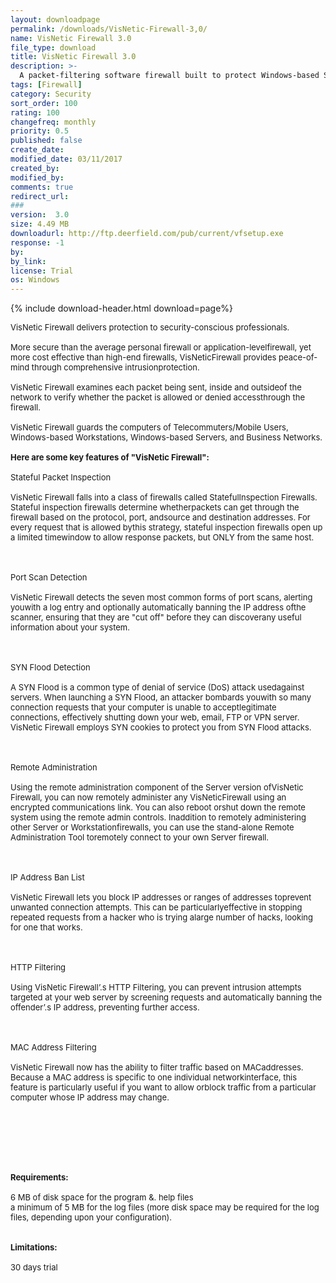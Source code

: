 ```yaml
---
layout: downloadpage
permalink: /downloads/VisNetic-Firewall-3,0/
name: VisNetic Firewall 3.0
file_type: download
title: VisNetic Firewall 3.0
description: >-
  A packet-filtering software firewall built to protect Windows-based Servers, telecommuters / mobile users, and LAN workstations
tags: [Firewall]
category: Security
sort_order: 100
rating: 100
changefreq: monthly
priority: 0.5
published: false
create_date: 
modified_date: 03/11/2017
created_by: 
modified_by: 
comments: true
redirect_url: 
### 
version:  3.0
size: 4.49 MB
downloadurl: http://ftp.deerfield.com/pub/current/vfsetup.exe
response: -1
by: 
by_link: 
license: Trial 
os: Windows
---
```


{% include download-header.html download=page%}

<p style="fix-download-text !important">
<p><font size="2"><p>VisNetic Firewall delivers protection to security-conscious professionals. <br />
<br />
More secure than the average personal firewall or application-levelfirewall, yet more cost effective than high-end firewalls, VisNeticFirewall provides peace-of-mind through comprehensive intrusionprotection. <br />
<br />
VisNetic Firewall examines each packet being sent, inside and outsideof the network to verify whether the packet is allowed or denied accessthrough the firewall. <br />
<br />
VisNetic Firewall guards the computers of Telecommuters/Mobile Users, Windows-based Workstations, Windows-based Servers, and Business Networks. <br />
<br />
<span><strong>Here are some key features of "VisNetic Firewall":</strong></span><br />
<br />
<span align="">Stateful Packet Inspection</span><br />
<br />
VisNetic Firewall falls into a class of firewalls called StatefulInspection Firewalls. Stateful inspection firewalls determine whetherpackets can get through the firewall based on the protocol, port, andsource and destination addresses. For every request that is allowed bythis strategy, stateful inspection firewalls open up a limited timewindow to allow response packets, but ONLY from the same host.<br />
<br />
<br />
<br />
<span align="">Port Scan Detection</span><br />
<br />
VisNetic Firewall detects the seven most common forms of port scans, alerting youwith a log entry and optionally automatically banning the IP address ofthe scanner, ensuring that they are "cut off" before they can discoverany useful information about your system.<br />
<br />
<br />
<br />
<span align="">SYN Flood Detection</span> <br />
<br />
A SYN Flood is a common type of denial of service (DoS) attack usedagainst servers. When launching a SYN Flood, an attacker bombards youwith so many connection requests that your computer is unable to acceptlegitimate connections, effectively shutting down your web, email</a>, FTP or VPN server. VisNetic Firewall employs SYN cookies to protect you from SYN Flood attacks.<br />
<br />
<br />
<br />
<span align="">Remote Administration</span> <br />
<br />
Using the remote administration component of the Server version ofVisNetic Firewall, you can now remotely administer any VisNeticFirewall using an encrypted communications link. You can also reboot orshut down the remote system using the remote admin controls. Inaddition to remotely administering other Server or Workstationfirewalls, you can use the stand-alone Remote Administration Tool toremotely connect to your own Server firewall.<br />
<br />
<br />
<br />
<span align="">IP Address Ban List</span> <br />
<br />
VisNetic Firewall lets you block IP addresses or ranges of addresses toprevent unwanted connection attempts. This can be particularlyeffective in stopping repeated requests from a hacker who is trying alarge number of hacks, looking for one that works. <br />
<br />
<br />
<br />
<span align="">HTTP Filtering</span> <br />
<br />
Using VisNetic Firewall’.s HTTP Filtering, you can prevent intrusion attempts targeted at your web server</a> by screening requests and automatically banning the offender’.s IP address, preventing further access.<br />
<br />
<br />
<br />
<span align="">MAC Address Filtering</span> <br />
<br />
VisNetic Firewall now has the ability to filter traffic based on MACaddresses. Because a MAC address is specific to one individual networkinterface, this feature is particularly useful if you want to allow orblock traffic from a particular computer whose IP address may change.<br />
<br />
<br />
<br />
<br />
<br />
<br />
<br />
<span><strong>Requirements:</strong></span><br />
<br />
6 MB of disk space for the program &amp;. help files<br />
a minimum of 5 MB for the log files (more disk space may be required for the log files, depending upon your configuration). <br />
<br />
<br />
<span><strong>Limitations:</strong></span><br />
<br />
30 days trial</p></p></p>
